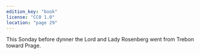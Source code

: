 ```yaml
---
edition_key: "book"
license: "CC0 1.0"
location: "page 29"
---
```

This Sonday
before dynner the Lord and Lady Rosenberg went from Trebon
toward Prage.

